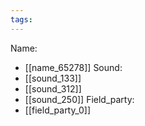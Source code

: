```yaml
---
tags:
---
```

Name:
- [[name_65278]]
Sound:
- [[sound_133]]
- [[sound_312]]
- [[sound_250]]
Field_party:
- [[field_party_0]]
